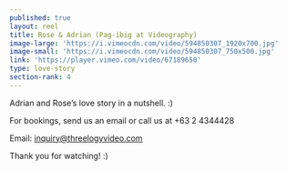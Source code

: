 ```yaml
---
published: true
layout: reel
title: Rose & Adrian (Pag-ibig at Videography)
image-large: 'https://i.vimeocdn.com/video/594850307_1920x700.jpg'
image-small: 'https://i.vimeocdn.com/video/594850307_750x500.jpg'
link: 'https://player.vimeo.com/video/67189650'
type: love-story
section-rank: 4
---
```

Adrian and Rose’s love story in a nutshell. :)

For bookings, send us an email or call us at +63 2 4344428

Email: inquiry@threelogyvideo.com

Thank you for watching! :)

